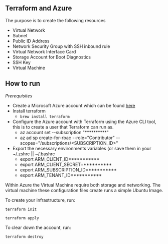 ## Terraform and Azure
 
The purpose is to create the following resources 
 - Virtual Network
 - Subnet
 - Public ID Address
 - Network Security Group with SSH inbound rule
 - Virtual Network Interface Card
 -  Storage Account for Boot Diagnostics
 - SSH Key
 - Virtual Machine
 
## How to run 
 
 *Prerequisites*
- Create a Microsoft Azure account which can be found [here](https://portal.azure.com/#home) 
- Install terraform 
	- `brew install terraform`
- Configure the Azure account with Terraform using the Azure CLI tool, this is to create a user that Terraform can run as. 
	- az account set --subscription "**********"
	- az ad sp create-for-rbac --role="Contributor" --scopes="/subscriptions/<SUBSCRIPTION_ID>"
- Export the necessary environments variables (or save them in your ~/.zshrc || ~/.bashrc
    - export ARM_CLIENT_ID=**********
    - export ARM_CLIENT_SECRET=**********
    - export ARM_SUBSCRIPTION_ID=**********
    - export ARM_TENANT_ID=**********
 
Within Azure the Virtual Machine require both storage and networking. The virtual machine these configuration files create runs a simple Ubuntu Image. 
 
 
To create your infrastructure, run:
 
    terraform init
 
    terraform apply
 
To clear down the account, run: 
 
    terraform destroy
